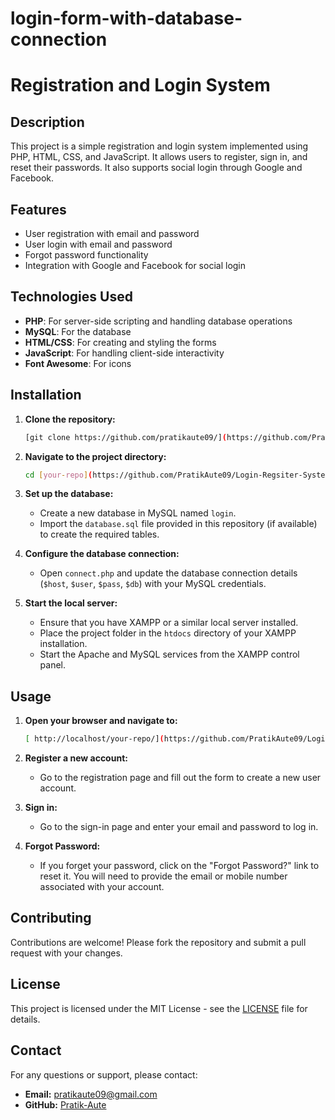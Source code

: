 # login-form-with-database-connection

# Registration and Login System

## Description

This project is a simple registration and login system implemented using PHP, HTML, CSS, and JavaScript. It allows users to register, sign in, and reset their passwords. It also supports social login through Google and Facebook.

## Features

- User registration with email and password
- User login with email and password
- Forgot password functionality
- Integration with Google and Facebook for social login

## Technologies Used

- **PHP**: For server-side scripting and handling database operations
- **MySQL**: For the database
- **HTML/CSS**: For creating and styling the forms
- **JavaScript**: For handling client-side interactivity
- **Font Awesome**: For icons

## Installation

1. **Clone the repository:**

    ```bash
    [git clone https://github.com/pratikaute09/](https://github.com/PratikAute09/Login-Regsiter-System-)
    ```

2. **Navigate to the project directory:**

    ```bash
    cd [your-repo](https://github.com/PratikAute09/Login-Regsiter-System-)
    ```

3. **Set up the database:**

    - Create a new database in MySQL named `login`.
    - Import the `database.sql` file provided in this repository (if available) to create the required tables.

4. **Configure the database connection:**

    - Open `connect.php` and update the database connection details (`$host`, `$user`, `$pass`, `$db`) with your MySQL credentials.

5. **Start the local server:**

    - Ensure that you have XAMPP or a similar local server installed.
    - Place the project folder in the `htdocs` directory of your XAMPP installation.
    - Start the Apache and MySQL services from the XAMPP control panel.

## Usage

1. **Open your browser and navigate to:**

    ```bash
   [ http://localhost/your-repo/](https://github.com/PratikAute09/Login-Regsiter-System-)
    ```

2. **Register a new account:**

    - Go to the registration page and fill out the form to create a new user account.

3. **Sign in:**

    - Go to the sign-in page and enter your email and password to log in.

4. **Forgot Password:**

    - If you forget your password, click on the "Forgot Password?" link to reset it. You will need to provide the email or mobile number associated with your account.

## Contributing

Contributions are welcome! Please fork the repository and submit a pull request with your changes.

## License

This project is licensed under the MIT License - see the [LICENSE](LICENSE) file for details.

## Contact

For any questions or support, please contact:

- **Email:** pratikaute09@gmail.com
- **GitHub:** [Pratik-Aute](https://github.com/pratikaute09)
